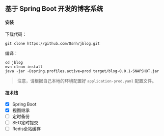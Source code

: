 
## 基于 Spring Boot 开发的博客系统

#### 安装

下载代码：

```
git clone https://github.com/Qsnh/jblog.git
```

编译：

```
cd jblog
mvn clean install
java -jar -Dspring.profiles.active=prod target/blog-0.0.1-SNAPSHOT.jar
```

> 注意，请根据自己本地的环境配置好 `application-prod.yaml` 配置文件。

#### 技术栈

+ [x] Spring Boot
+ [x] 视图继承
+ [ ] 定时备份
+ [ ] SEO定时提交
+ [ ] Redis全站缓存